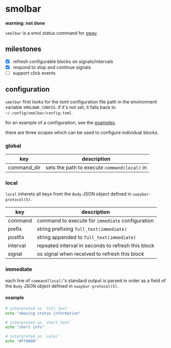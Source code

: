 # smolbar

**warning: not done**

`smolbar` is a smol status command for [sway](https://github.com/swaywm/sway).

## milestones

- [X] refresh configurable blocks on signals/intervals
- [X] respond to stop and continue signals
- [ ] support click events

## configuration

`smolbar` first looks for the toml configuration file path in the environment variable `SMOLBAR_CONFIG`.
if it's not set, it falls back to `~/.config/smolbar/config.toml`.

for an example of a configuration, see the [examples](./examples).

there are three scopes which can be used to configure individual blocks.

### global

| key         | description                                  |
|-------------|----------------------------------------------|
| command_dir | sets the path to execute `command(local)` in |

### local

`local` inherets all keys from the `Body` JSON object defined in `swaybar-protocol(5)`.

| key      | description                                        |
|----------|----------------------------------------------------|
| command  | command to execute for `immediate` configuration   |
| prefix   | string prefixing `full_text(immediate)`            |
| postfix  | string appended to `full_text(immediate)`          |
| interval | repeated interval in seconds to refresh this block |
| signal   | os signal when received to refresh this block      |

### immediate

each line of `command(local)`'s standard output is parsed in order as a field of the `Body` JSON object defined in `swaybar-protocol(5)`.

#### example

```sh
# interpreted as `full_text`
echo "amazing status information"

# interpreted as `short_text`
echo "short info"

# interpreted as `color`
echo "#ff0000"
```
